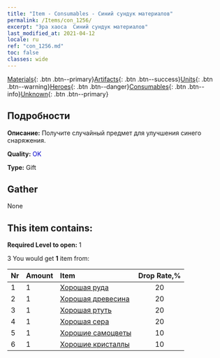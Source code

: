 ```yaml
---
title: "Item - Consumables - Синий сундук материалов"
permalink: /Items/con_1256/
excerpt: "Эра хаоса  Синий сундук материалов"
last_modified_at: 2021-04-12
locale: ru
ref: "con_1256.md"
toc: false
classes: wide
---
```

 [Materials](/ru/Items/){: .btn .btn--primary}[Artifacts](/ru/Items/Artifacts/){: .btn .btn--success}[Units](/ru/Items/Units/){: .btn .btn--warning}[Heroes](/ru/Items/Heroes/){: .btn .btn--danger}[Consumables](/ru/Items/Consumables/){: .btn .btn--info}[Unknown](/ru/Items/Unknown/){: .btn .btn--primary}

## Подробности
 **Описание:** Получите случайный предмет для улучшения синего снаряжения.

 **Quality:** <span style="color: #0000CD">OK</span>

 **Type:** Gift

## Gather

  None

## This item contains:

 **Required Level to open:** 1

 3 You would get **1** item  from:

  | Nr | Amount |     Item    | Drop Rate,% |
  |:---|:-------|:------------|:---------:|
  | 1 | 1 | [Хорошая руда](/ru/Items/mat_12/) | 20 | 
  | 2 | 1 | [Хорошая древесина](/ru/Items/mat_13/) | 20 | 
  | 3 | 1 | [Хорошая ртуть](/ru/Items/mat_14/) | 20 | 
  | 4 | 1 | [Хорошая сера](/ru/Items/mat_15/) | 20 | 
  | 5 | 1 | [Хорошие самоцветы](/ru/Items/mat_16/) | 10 | 
  | 6 | 1 | [Хорошие кристаллы](/ru/Items/mat_17/) | 10 | 
